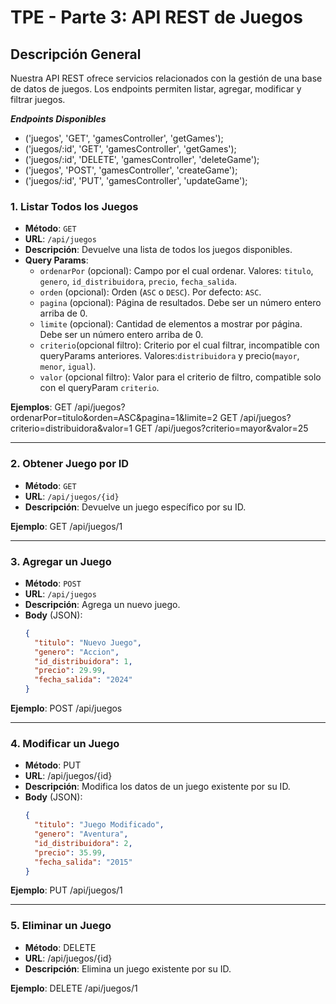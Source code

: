 # TPE - Parte 3: API REST de Juegos

## Descripción General

Nuestra API REST ofrece servicios relacionados con la gestión de una base de datos de juegos. Los endpoints permiten listar, agregar, modificar y filtrar juegos.

***Endpoints Disponibles***

- ('juegos', 'GET', 'gamesController', 'getGames');
- ('juegos/:id', 'GET', 'gamesController', 'getGames');
- ('juegos/:id', 'DELETE', 'gamesController', 'deleteGame');
- ('juegos', 'POST', 'gamesController', 'createGame');
- ('juegos/:id', 'PUT', 'gamesController', 'updateGame');

### **1. Listar Todos los Juegos**
- **Método**: `GET`
- **URL**: `/api/juegos`
- **Descripción**: Devuelve una lista de todos los juegos disponibles.
- **Query Params**:
  - `ordenarPor` (opcional): Campo por el cual ordenar. Valores: `titulo`, `genero`, `id_distribuidora`, `precio`, `fecha_salida`.
  - `orden` (opcional): Orden (`ASC` o `DESC`). Por defecto: `ASC`.
  - `pagina` (opcional): Página de resultados. Debe ser un número entero arriba de 0.
  - `limite` (opcional): Cantidad de elementos a mostrar por página. Debe ser un número entero arriba de 0.
  - `criterio`(opcional filtro): Criterio por el cual filtrar, incompatible con queryParams anteriores. Valores:`distribuidora` y precio(`mayor`, `menor`, `igual`).
  - `valor` (opcional filtro): Valor para el criterio de filtro, compatible solo con el queryParam `criterio`.

**Ejemplos**:
GET /api/juegos?ordenarPor=titulo&orden=ASC&pagina=1&limite=2
GET /api/juegos?criterio=distribuidora&valor=1
GET /api/juegos?criterio=mayor&valor=25

---

### **2. Obtener Juego por ID**
- **Método**: `GET`
- **URL**: `/api/juegos/{id}`
- **Descripción**: Devuelve un juego específico por su ID.

**Ejemplo**:
GET /api/juegos/1

---

### **3. Agregar un Juego**
- **Método**: `POST`
- **URL**: `/api/juegos`
- **Descripción**: Agrega un nuevo juego.
- **Body** (JSON):
  ```json
  {
    "titulo": "Nuevo Juego",
    "genero": "Accion",
    "id_distribuidora": 1,
    "precio": 29.99,
    "fecha_salida": "2024"
  }

**Ejemplo**:
POST /api/juegos

---

### **4. Modificar un Juego**
- **Método**: PUT
- **URL**: /api/juegos/{id}
- **Descripción**: Modifica los datos de un juego existente por su ID.
- **Body** (JSON):
  ```json
  {
    "titulo": "Juego Modificado",
    "genero": "Aventura",
    "id_distribuidora": 2,
    "precio": 35.99,
    "fecha_salida": "2015"
  }

**Ejemplo**:
PUT /api/juegos/1

---

### **5. Eliminar un Juego**
- **Método**: DELETE
- **URL**: /api/juegos/{id}
- **Descripción**: Elimina un juego existente por su ID.

**Ejemplo**:
DELETE /api/juegos/1